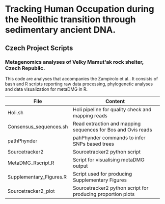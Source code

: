 # Tracking Human Occupation during the Neolithic transition through sedimentary ancient DNA.
## Czech Project Scripts
### Metagenomics analyses of Velky Mamut'ak rock shelter, Czech Republic. 
This code are analyses that accompanies the Zampirolo et al.. It consists of bash and R scripts reporting raw data processing, phylogenetic analyses
and data visualization for metaDMG in R.


| File | Content |
|------|---------|
|Holi.sh|Holi pipeline for quality check and mapping reads|
|Consensus_sequences.sh | Read extraction and mapping sequences for Bos and Ovis reads|
|pathPhynder | pahPhynder commands to infer SNPs based trees|
|Sourcetracker2 | Sourcetracker2 python script |
|MetaDMG_Rscript.R | Script for visualising metaDMG output|
|Supplementary_Figures.R | Script used for producing Supplementary Figures |
|Sourcetracker2_plot | Sourcetracker2 python script for producing proportion plots|



